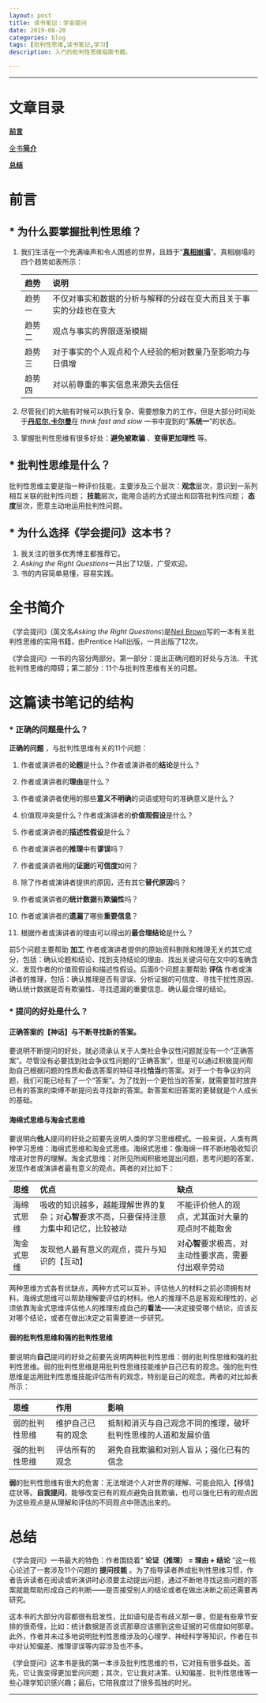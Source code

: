 ```yaml
---
layout: post
title: 读书笔记：学会提问
date: 2019-08-20
categories: blog
tags: [批判性思维,读书笔记,学习]
description: 入门的批判性思维指南书籍。

---
```



----------

# 文章目录 #

[**前言**](#前言#)

[全书**简介**](#全书简介)

[**总结**](#总结)





# 前言 #

## \* 为什么要掌握批判性思维？ ##
 

1. 我们生活在一个充满噪声和令人困惑的世界，且趋于“[**真相崩塌**](https://www.rand.org/research/projects/truth-decay.html)”。真相崩塌的四个趋势如表所示：

      |  趋势       | 说明           |  
      |:----------  |:------------- | 
      |  趋势一   | 不仅对事实和数据的分析与解释的分歧在变大而且关于事实的分歧也在变大 |    
      |  趋势二   | 观点与事实的界限逐渐模糊      |    
      |  趋势三   | 对于事实的个人观点和个人经验的相对数量乃至影响力与日俱增|    
      |  趋势四   | 对以前尊重的事实信息来源失去信任| 

2. 尽管我们的大脑有时候可以执行复杂、需要想象力的工作，但是大部分时间处于[**丹尼尔.卡尔曼**](https://en.wikipedia.org/wiki/Daniel_Kahneman)在 *think fast and slow* 一书中提到的“**系统一**”的状态。

3. 掌握批判性思维有很多好处：**避免被欺骗** 、**变得更加理性** 等。


## \* 批判性思维是什么？ ##

批判性思维主要是指一种评价技能，主要涉及三个层次：**观念**层次，意识到一系列相互关联的批判性问题； **技能**层次，能用合适的方式提出和回答批判性问题； **态度**层次，愿意主动地运用批判性问题。

## \* 为什么选择《学会提问》这本书？ ##

1. 我关注的很多优秀博主都推荐它。
1. *Asking the Right Questions*一共出了12版，广受欢迎。
2. 书的内容简单易懂，容易实践。


# 全书简介 #


《学会提问》(英文名*Asking the Right Questions*)是[Neil Brown](https://www.bgsu.edu/business/departments-and-programs/economics/faculty-staff/m-neil-browne.html)写的一本有关批判性思维的实用书籍，由Prentice Hall出版，一共出版了12次。

《学会提问》一书的内容分两部分。第一部分：提出正确问题的好处与方法、干扰批判性思维的障碍；第二部分：11个与批判性思维有关的问题。


#  这篇读书笔记的结构 #




### \* 正确的问题是什么？ ###

   **正确的问题** ，与批判性思维有关的11个问题：
	
   1. 作者或演讲者的**论题**是什么？作者或演讲者的**结论**是什么？
   
   2. 作者或演讲者的**理由**是什么？
   
   3. 作者或演讲者使用的那些**意义不明确**的词语或短句的准确意义是什么？
   
   4. 价值观冲突是什么？作者或演讲者的**价值观假设**是什么？
   
   5. 作者或演讲者的**描述性假设**是什么？
   
   
   6. 作者或演讲者的**推理**中有**谬误**吗？
   
   7. 作者或演讲者用的**证据**的**可信度**如何？
   
   8. 除了作者或演讲者提供的原因，还有其它**替代原因**吗？
   
   9. 作者或演讲者的**统计数据**有**欺骗性**吗？
   
   10. 作者或演讲者的**遗漏**了哪些**重要信息**？

   11. 根据作者或演讲者的理由可以得出的**最合理结论**是什么？
   
前5个问题主要帮助 **加工** 作者或演讲者提供的原始资料剔除和推理无关的其它成分，包括：确认论题和结论、找到支持结论的理由、找出关键词句在文中的准确含义、发现作者的价值观假设和描述性假设。后面6个问题主要帮助 **评估** 作者或演讲者的推理，包括：确认推理是否有谬误、分析证据的可信度、寻找干扰性原因、确认统计数据是否有欺骗性、寻找遗漏的重要信息、确认最合理的结论。

### \* 提问的好处是什么？ ###

#### 正确答案的【神话】与不断寻找新的答案。 ####
要说明不断提问的好处，就必须承认关于人类社会争议性问题就没有一个“正确答案”。尽管没有必要找到社会争议性问题的“正确答案”，但是可以通过积极提问帮助自己根据问题的性质和备选答案的特征寻找**恰当**的答案。对于一个有争议的问题，我们可能已经有了一个“答案”。为了找到一个更恰当的答案，就需要暂时放弃已有的答案的束缚不断提问去寻找新的答案。新答案和旧答案的更替就是个人成长的基础。

####  海绵式思维与淘金式思维  ####

要说明向**他人**提问的好处之前要先说明人类的学习思维模式。一般来说，人类有两种学习思维：海绵式思维和淘金式思维。海绵式思维：像海绵一样不断地吸收知识增进对世界的理解。淘金式思维：对所见所闻积极地提出问题，思考问题的答案，发现作者或演讲者最有意义的观点。两者的对比如下：

|思维|优点|缺点|
|:------|:-----|:-----|
|海绵式思维|吸收的知识越多，越能理解世界的复杂；对**心智**要求不高，只要保持注意力集中和记忆，比较被动|不能评价他人的观点，尤其面对大量的观点时不能取舍|
|淘金式思维|发现他人最有意义的观点，提升与知识的【互动】|对**心智**要求极高，对主动性要求高，需要付出艰辛劳动|

两种思维方式各有优缺点，两种方式可以互补。评估他人的材料之前必须拥有材料，海绵式思维可以帮助理解要评估的材料。他人的推理不总是客观和理性的，必须依靠淘金式思维评估他人的推理形成自己的**看法**——决定接受哪个结论，应该反对哪个结论，或者在做出决定之前需要进一步研究。

#### 弱的批判性思维和强的批判性思维 ####
要说明向**自己**提问的好处之前要先说明两种批判性思维：弱的批判性思维和强的批判性思维。弱的批判性思维是用批判性思维技能维护自己已有的观念。强的批判性思维是运用批判性思维技能评估所有的观念，特别是自己的观念。两者的对比如表所示：

|思维|作用|影响|
|:------|:-----|:-----|
|弱的批判性思维|维护自己已有的观念|抵制和消灭与自己观念不同的推理，破坏批判性思维的人道和发展价值|
|强的批判性思维|评估所有的观念|避免自我欺骗和对别人盲从；强化已有的信念|

**弱**的批判性思维有很大的危害：无法增进个人对世界的理解、可能会陷入【移情】症状等。**自我提问**，能够改变已有的观点避免自我欺骗，也可以强化已有的观点因为这些观点是从理解和评估的不同观点中筛选出来的。


#  总结 #


《学会提问》一书最大的特色：作者围绕着“ **论证（推理） = 理由 + 结论** ”这一核心论述了一套涉及11个问题的 **提问技能** 。为了指导读者养成批判性思维习惯，作者告诉读者在阅读或听演讲时必须要主动提出问题，通过不断地寻找这些问题的答案就能帮助形成自己的判断——是否接受别人的结论或者在做出决断之前还需要再研究。

这本书的大部分内容都很有启发性，比如语句是否有歧义那一章，但是有些章节安排的很奇怪，比如：统计数据是否说谎那章应该挪到这些证据的可信度如何那章。此外，作者并未过多地说明批判性思维涉及的心理学、神经科学等知识，作者在书中对认知偏差、推理谬误等内容涉及也不多。

《学会提问》这本书是我的第一本涉及批判性思维的书，它对我有很多益处。首先，它让我变得更加爱问问题；其次，它让我对决策、认知偏差、批判性思维等一些心理学知识感兴趣；最后，它陪我度过了很多孤独的时光。



----------
